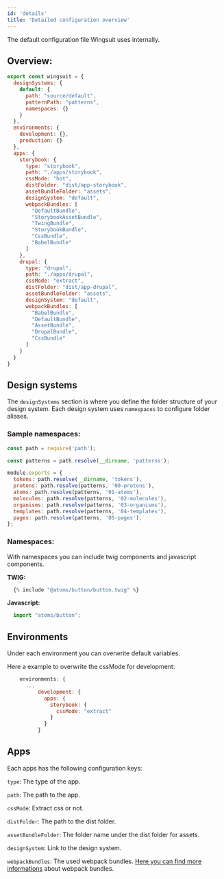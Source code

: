 ```yaml
---
id: 'details'
title: 'Detailed configuration overview'
---
```


The default configuration file Wingsuit uses internally.

## Overview:
```js
export const wingsuit = {
  designSystems: {
    default: {
      path: "source/default",
      patternPath: "patterns",
      namespaces: {}
    }
  },
  environments: {
    development: {},
    production: {}
  },
  apps: {
    storybook: {
      type: "storybook",
      path: "./apps/storybook",
      cssMode: "hot",
      distFolder: "dist/app-storybook",
      assetBundleFolder: "assets",
      designSystem: "default",
      webpackBundles: [
        "DefaultBundle",
        "StorybookAssetBundle",
        "TwingBundle",
        "StorybookBundle",
        "CssBundle",
        "BabelBundle"
      ]
    },
    drupal: {
      type: "drupal",
      path: "./apps/drupal",
      cssMode: "extract",
      distFolder: "dist/app-drupal",
      assetBundleFolder: "assets",
      designSystem: "default",
      webpackBundles: [
        "BabelBundle",
        "DefaultBundle",
        "AssetBundle",
        "DrupalBundle",
        "CssBundle"
      ]
    }
  }
}
```

## Design systems
The `designSystems` section is where you define the folder structure of your design system. 
Each design system uses `namespaces` to configure folder aliases.
### Sample namespaces:
```js
const path = require('path');

const patterns = path.resolve(__dirname, 'patterns');

module.exports = {
  tokens: path.resolve(__dirname, 'tokens'),
  protons: path.resolve(patterns, '00-protons'),
  atoms: path.resolve(patterns, '01-atoms'),
  molecules: path.resolve(patterns, '02-molecules'),
  organisms: path.resolve(patterns, '03-organisms'),
  templates: path.resolve(patterns, '04-templates'),
  pages: path.resolve(patterns, '05-pages'),
};
```

### Namespaces:
With namespaces you can include twig components and javascript components.

<b>TWIG:</b>
```js
  {% include "@atoms/button/button.twig" %}
```

<b>Javascript:</b>
```js
  import "atoms/button";
```

## Environments

Under each environment you can overwrite default variables.

Here a example to overwrite the cssMode for development:
```js
    environments: {
      ...
          development: {
            apps: {
              storybook: {
                cssMode: "extract"
              }
            }
          }
```

## Apps
Each apps has the following configuration keys:

`type`: The type of the app.

`path`: The path to the app.

`cssMode`: Extract css or not.

`distFolder`: The path to the dist folder.

`assetBundleFolder`: The folder name under the dist folder for assets.

`designSystem`: Link to the design system.

`webpackBundles`: The used webpack bundles. [Here you can find more informations](../custom-webpack-config) about webpack bundles.